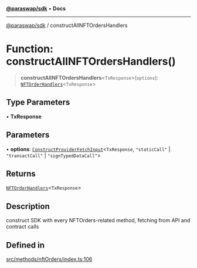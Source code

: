 [**@paraswap/sdk**](../README.md) • **Docs**

***

[@paraswap/sdk](../globals.md) / constructAllNFTOrdersHandlers

# Function: constructAllNFTOrdersHandlers()

> **constructAllNFTOrdersHandlers**\<`TxResponse`\>(`options`): [`NFTOrderHandlers`](../type-aliases/NFTOrderHandlers.md)\<`TxResponse`\>

## Type Parameters

• **TxResponse**

## Parameters

• **options**: [`ConstructProviderFetchInput`](../interfaces/ConstructProviderFetchInput.md)\<`TxResponse`, `"staticCall"` \| `"transactCall"` \| `"signTypedDataCall"`\>

## Returns

[`NFTOrderHandlers`](../type-aliases/NFTOrderHandlers.md)\<`TxResponse`\>

## Description

construct SDK with every NFTOrders-related method, fetching from API and contract calls

## Defined in

[src/methods/nftOrders/index.ts:106](https://github.com/paraswap/paraswap-sdk/blob/master/src/methods/nftOrders/index.ts#L106)
